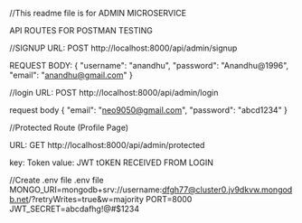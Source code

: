 //This readme file is for ADMIN MICROSERVICE

API ROUTES FOR POSTMAN TESTING

//SIGNUP
URL: POST http://localhost:8000/api/admin/signup

REQUEST BODY:
{
"username": "anandhu",
"password": "Anandhu@1996",
"email": "anandhu@gmail.com"
}

//login
URL: POST http://localhost:8000/api/admin/login

request body
{
"email": "neo9050@gmail.com",
"password": "abcd1234"
}

//Protected Route (Profile Page)

URL: GET http://localhost:8000/api/admin/protected

key: Token
value: JWT tOKEN RECEIVED FROM LOGIN

//Create .env file
.env file
MONGO_URI=mongodb+srv://username:dfgh77@cluster0.jv9dkvw.mongodb.net/?retryWrites=true&w=majority
PORT=8000
JWT_SECRET=abcdafhg!@#$1234
